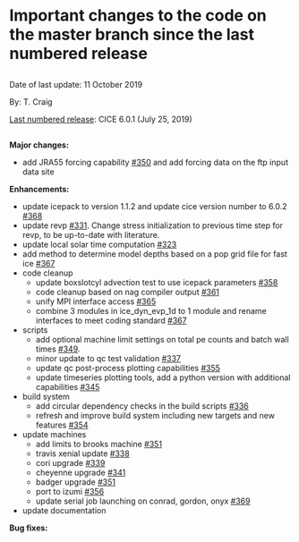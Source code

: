 # Important changes to the code on the master branch since the last numbered release
 
## 

Date of last update:  11 October 2019

By:  T. Craig

[Last numbered release](https://github.com/CICE-Consortium/CICE/releases): CICE 6.0.1 (July 25, 2019)

## 

**Major changes:**

* add JRA55 forcing capability [#350](https://github.com/CICE-Consortium/CICE/pull/350) and add forcing data on the ftp input data site

**Enhancements:**

* update icepack to version 1.1.2 and update cice version number to 6.0.2 [#368](https://github.com/CICE-Consortium/CICE/pull/368)
* update revp [#331](https://github.com/CICE-Consortium/CICE/pull/331). Change stress initialization to previous time step for revp, to be up-to-date with literature.
* update local solar time computation [#323](https://github.com/CICE-Consortium/CICE/pull/323)
* add method to determine model depths based on a pop grid file for fast ice [#367](https://github.com/CICE-Consortium/CICE/pull/367)
* code cleanup
  * update boxslotcyl advection test to use icepack parameters [#358](https://github.com/CICE-Consortium/CICE/pull/358)
  * code cleanup based on nag compiler output [#361](https://github.com/CICE-Consortium/CICE/pull/361)
  * unify MPI interface access [#365](https://github.com/CICE-Consortium/CICE/pull/365)
  * combine 3 modules in ice_dyn_evp_1d to 1 module and rename interfaces to meet coding standard [#367](https://github.com/CICE-Consortium/CICE/pull/367)
* scripts
  * add optional machine limit settings on total pe counts and batch wall times [#349](https://github.com/CICE-Consortium/CICE/pull/349).  
  * minor update to qc test validation [#337](https://github.com/CICE-Consortium/CICE/pull/337)
  * update qc post-process plotting capabilities [#355](https://github.com/CICE-Consortium/CICE/pull/355)
  * update timeseries plotting tools, add a python version with additional capabilities [#345](https://github.com/CICE-Consortium/CICE/pull/345)
* build system
  * add circular dependency checks in the build scripts [#336](https://github.com/CICE-Consortium/CICE/pull/336)
  * refresh and improve build system including new targets and new features [#354](https://github.com/CICE-Consortium/CICE/pull/336)
* update machines
  * add limits to brooks machine [#351](https://github.com/CICE-Consortium/CICE/pull/351)
  * travis xenial update [#338](https://github.com/CICE-Consortium/CICE/pull/338)
  * cori upgrade  [#339](https://github.com/CICE-Consortium/CICE/pull/339)
  * cheyenne upgrade [#341](https://github.com/CICE-Consortium/CICE/pull/341)
  * badger upgrade [#351](https://github.com/CICE-Consortium/CICE/pull/351)
  * port to izumi [#356](https://github.com/CICE-Consortium/CICE/pull/356)
  * update serial job launching on conrad, gordon, onyx [#369](https://github.com/CICE-Consortium/CICE/pull/369)
* update documentation

**Bug fixes:**
